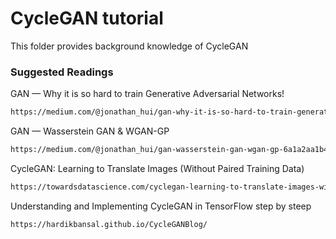 # CycleGAN tutorial

This folder provides background knowledge of CycleGAN


### Suggested Readings
GAN — Why it is so hard to train Generative Adversarial Networks!
``` bash
https://medium.com/@jonathan_hui/gan-why-it-is-so-hard-to-train-generative-advisory-networks-819a86b3750b
```

GAN — Wasserstein GAN & WGAN-GP
``` bash
https://medium.com/@jonathan_hui/gan-wasserstein-gan-wgan-gp-6a1a2aa1b490
```

CycleGAN: Learning to Translate Images (Without Paired Training Data)
``` bash
https://towardsdatascience.com/cyclegan-learning-to-translate-images-without-paired-training-data-5b4e93862c8d
```
Understanding and Implementing CycleGAN in TensorFlow step by steep
``` bash
https://hardikbansal.github.io/CycleGANBlog/
``` 
